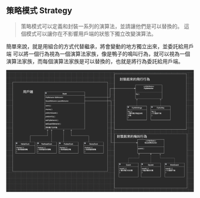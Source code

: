 ## 策略模式 Strategy

> 策略模式可以定義和封裝一系列的演算法，並請讓他們是可以替換的。 這個模式可以讓你在不影響用戶端的狀態下獨立改變演算法。

簡單來說，就是用組合的方式代替繼承，將會變動的地方獨立出來，並委託給用戶端
可以將一個行為視為一個演算法家族，像是鴨子的鳴叫行為，就可以視為一個演算法家族，而每個演算法家族是可以替換的，也就是將行為委託給用戶端。

![UML](/Chapter1-Strategy/docs/strategy.png)
